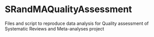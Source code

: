 # SRandMAQualityAssessment
Files and script to reproduce data analysis for Quality assessment of Systematic Reviews and Meta-analyses project
